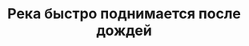 ---
title: 'Река быстро поднимается после дождей'
location: 'Река Демьянка. Уватский район, Тюменская область, Россия'

tags: [all, 2015]
category: as-the-first-settlers
---